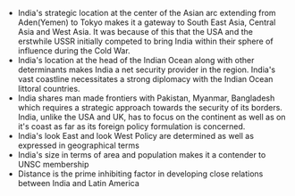 - India's strategic location at the center of the Asian arc extending from Aden(Yemen) to Tokyo makes it a gateway to South East Asia, Central Asia and West Asia. It was because of this that the USA and the erstwhile USSR initially competed to bring India within their sphere of influence during the Cold War.
- India's location at the head of the Indian Ocean along with other determinants makes India a net security provider in the region. India's vast coastline necessitates a strong diplomacy with the Indian Ocean littoral countries.
- India shares man made frontiers with Pakistan, Myanmar, Bangladesh which requires a strategic approach towards the security of its borders. India, unlike the USA and UK, has to focus on the continent as well as on it's coast as far as its foreign policy formulation is concerned.
- India's look East and look West Policy are determined as well as expressed in geographical terms
- India's size in terms of area and population makes it a contender to UNSC membership
- Distance is the prime inhibiting factor in developing close relations between India and Latin America